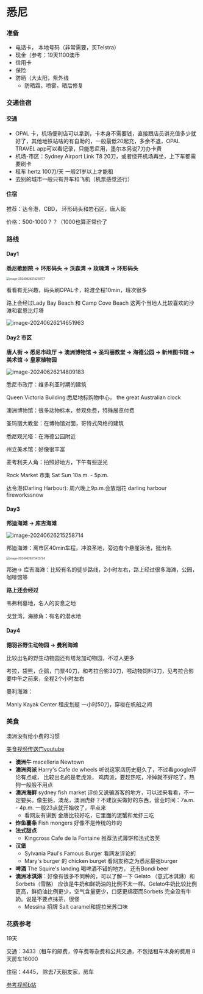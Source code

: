 # 悉尼

### 准备

* 电话卡， 本地号码（非常需要，买Telstra）
* 现金（参考：19天1100澳币
* 信用卡
* 保险
* 防晒（大太阳，紫外线
  * 防晒霜，喷雾，晒后修复



### 交通住宿

#### 交通

* OPAL 卡，机场便利店可以拿到，卡本身不需要钱，直接跟店员讲充值多少就好了，其他地铁站啥的有自助的，一般最低20起充，多余不退，OPAL TRAVEL app可以看记录，只能悉尼用，墨尔本另说7刀办卡费
* 机场-市区：Sydney Airport Link T8 20刀，或者绕开机场再坐，上下车都需要刷卡
* 租车 hertz 100刀/天 一般21岁以上才能租
* 去别的城市一般只有开车和飞机（机票感觉还行）

#### 住宿

推荐：达令港，CBD， 环形码头和岩石区，唐人街

价格：500-1000？？（1000也算正常价了



### 路线

#### Day1

**悉尼歌剧院 -> 环形码头 -> 沃森湾 -> 玫瑰湾 -> 环形码头**

<img src="assets/image-20240626214258177.png" alt="image-20240626214258177" style="zoom:50%;" />

看看有无兴趣，码头刷OPAL卡，轮渡全程10min，班次很多

路上会经过Lady Bay Beach 和 Camp Cove Beach 这两个当地人比较喜欢的沙滩和霍恩比灯塔

![image-20240626214651963](assets/image-20240626214651963.png)

#### Day2 市区

**唐人街 -> 悉尼市政厅 -> 澳洲博物馆 -> 圣玛丽教堂 -> 海德公园 -> 新州图书馆 -> 美术馆 -> 皇家植物园** 

![image-20240626214809183](assets/image-20240626214809183.png)

悉尼市政厅：维多利亚时期的建筑

Queen Victoria Building:悉尼地标购物中心， the great Australian clock

澳洲博物馆：很多动物标本，参观免费，特殊展览付费

圣玛丽大教堂：在博物馆对面，哥特式风格的建筑

悉尼观光塔：在海德公园附近

州立美术馆：好像很丰富

麦考利夫人角：拍照好地方，下午有些逆光

Rock Market 市集 Sat Sun 10a.m. - 5p.m.

达令港(Darling Harbour): 周六晚上9p.m.会放烟花 darling harbour fireworkssnow

#### Day3

**邦迪海滩 -> 库吉海滩**

![image-20240626215258714](assets/image-20240626215258714.png)

邦迪海滩：离市区40min车程，冲浪圣地，旁边有个悬崖泳池，挺出名

<img src="assets/image-20240626215412724.png" alt="image-20240626215412724" style="zoom:50%;" />

邦迪-> 库吉海滩：比较有名的徒步路线，2小时左右，路上经过很多海滩，公园，咖啡馆等

**路上还会经过**

韦弗利墓地，名人的安息之地

戈登湾，海豚角：有名的潜水地

#### Day4

**翎羽谷野生动物园 -> 曼利海滩**

比较出名的野生动物园还有塔龙加动物园，不过人更多

考拉，袋熊，企鹅，门票40刀，和考拉合影30刀，喂动物饲料3刀，见考拉合影要中午之前来，全程2个小时左右

曼利海滩：

Manly Kayak Center 租皮划艇 一小时50刀，穿梭在帆船之间

### 美食

澳洲没有给小费的习惯

[美食视频传送门youtube](https://www.youtube.com/watch?v=2qsiRDR8SqY)

* **澳洲牛** macelleria Newtown 
* **澳洲肉派** Harry's Cafe de wheels 听说这家店历史挺久了，不过看google评论有点咸， 比较出名的是老虎派， 鸡肉派，要趁热吃，冷掉就不好吃了，热狗一般般不用点
* **澳洲海鲜** sydney fish market 评价又说骗游客的地方，可以过来看看，不一定要买。像生蚝，澳龙，澳洲虎虾？不建议买做好的东西，营业时间：7a.m. - 4p.m. 一般23点就开始收了，早点来
  * 看网友有讲到 金唐比较好吃，它里面的泥蟹和龙虾三吃
* **炸鱼薯条** Fish mongers 好像不是传统的炸的
* **法式甜点** 
  * Kingcross Cafe de la Fontaine 推荐法式薄饼和法式泡芙
* **汉堡** 
  * Sylvania Paul's Famous Burger 看网友评论的
  * Mary's burger 的 chicken burget 看网友称之为悉尼最强burger
* **啤酒** The Squire's landing 喝啤酒不错的地方， 还有Bondi beer 
* **澳洲冰淇淋**：好像有很多不同种的，可以了解一下 Gelato （意式冰淇淋）和 Sorbets（雪酪） 应该是牛奶和鲜奶油的比例不太一样。Gelato牛奶比较比例更高，鲜奶油比例更少，空气含量更少，口感更绵密而Sorbets 完全没有牛奶。说是不要点抹茶，很怪
  * Messina 招牌 Salt caramel和提拉米苏口味

### 花费参考

19天 

交通：3433（租车的邮费，停车费等杂费和公共交通，不包括租车本身的费用 8天房车16000

住宿：4445， 除去7天朋友家，房车

[参考视频b站](https://www.bilibili.com/video/BV1Ui421k7fK/?spm_id_from=333.337.search-card.all.click&vd_source=4ae85c9aa63e99071b3c53715d6ff461)
